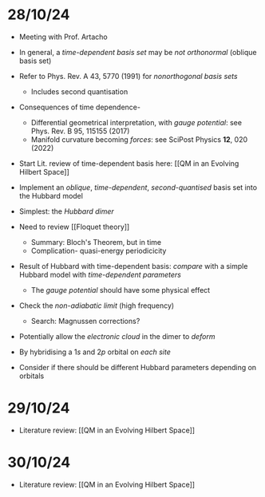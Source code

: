 # 28/10/24
- Meeting with Prof. Artacho

- In general, a _time-dependent basis set_ may be _not orthonormal_ (oblique basis set)
- Refer to Phys. Rev. A 43, 5770 (1991) for _nonorthogonal basis sets_
	- Includes second quantisation
- Consequences of time dependence-
	- Differential geometrical interpretation, with _gauge potential_: see Phys. Rev. B 95, 115155 (2017) 
	- Manifold curvature becoming _forces_: see SciPost Physics **12**, 020 (2022)

- Start Lit. review of time-dependent basis here: [[QM in an Evolving Hilbert Space]]

- Implement an _oblique_, _time-dependent_, _second-quantised_ basis set into the Hubbard model
- Simplest: the _Hubbard dimer_

- Need to review [[Floquet theory]]
	- Summary: Bloch's Theorem, but in time
	- Complication- quasi-energy periodicicity

- Result of Hubbard with time-dependent basis: _compare_ with a simple Hubbard model with _time-dependent parameters_
	- The _gauge potential_ should have some physical effect
- Check the _non-adiabatic limit_ (high frequency)
	- Search: Magnussen corrections?

- Potentially allow the _electronic cloud_ in the dimer to _deform_
- By hybridising a $1s$ and $2p$ orbital on _each site_
- Consider if there should be different Hubbard parameters depending on orbitals

# 29/10/24
- Literature review: [[QM in an Evolving Hilbert Space]]

# 30/10/24
- Literature review: [[QM in an Evolving Hilbert Space]]